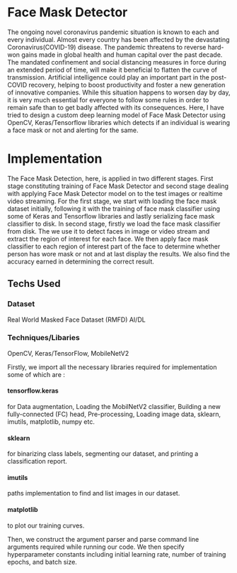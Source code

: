 # Face Mask Detector
   The ongoing novel coronavirus pandemic situation is known to each and every individual. 
Almost every country has been affected by the devastating Coronavirus(COVID-19) disease. 
The pandemic threatens to reverse hard-won gains made in global health and human capital over the past decade. 
The mandated confinement and social distancing measures in force during an extended period of time, 
will make it beneficial to flatten the curve of transmission.
Artificial intelligence could play an important part in the post-COVID recovery, 
helping to boost productivity and foster a new generation of innovative companies. 
While this situation happens to worsen day by day, it is very much essential for everyone to follow some rules in order to remain safe than to get badly affected with its consequences.
   Here, I have tried to design a custom deep learning model of Face Mask Detector using OpenCV,
Keras/Tensorflow libraries which detects if an individual is wearing a face mask or not and alerting for the same.

# Implementation
   The Face Mask Detection, here, is applied in two different stages. First stage constituting training of Face Mask Detector 
and second stage dealing with applying Face Mask Detector model on to the test images or realtime video streaming. 
   For the first stage, we start with loading the face mask dataset initially, following it with the training of face mask classifier using some of Keras and Tensorflow libraries and lastly serializing face mask classifier to disk.
   In second stage, firstly we load the face mask classifier from disk. The we use it to detect faces in image or video stream and extract the region of interest for each face.
We then apply face mask classifier to each region of interest part of the face to determine whether person has wore mask or not and at last display the results.
We also find the accuracy earned in determining the correct result.

## Techs Used
### Dataset 
Real World Masked Face Dataset (RMFD) AI/DL 

### Techniques/Libaries 
OpenCV, Keras/TensorFlow, MobileNetV2

Firstly, we import all the necessary libraries required for implementation some of which are :

#### tensorflow.keras 
for Data augmentation, Loading the MobilNetV2 classifier, Building a new fully-connected (FC) head, Pre-processing, Loading image data, sklearn, imutils, matplotlib, numpy etc.
#### sklearn 
for binarizing class labels, segmenting our dataset, and printing a classification report.
#### imutils 
paths implementation to find and list images in our dataset.
#### matplotlib
to plot our training curves.

Then, we construct the argument parser and parse command line arguments required while running our code. We then specify hyperparameter constants including initial learning rate, number of training epochs, and batch size.
   

